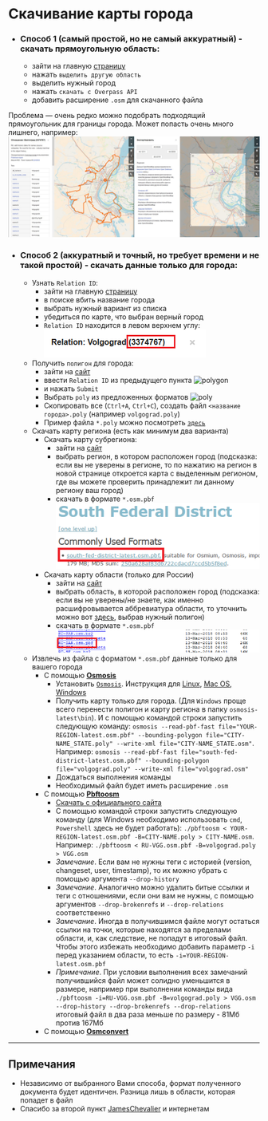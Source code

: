 # Скачивание карты города

- ### Способ 1 (самый простой, но не самый аккуратный) - скачать прямоугольную область:
  - зайти на главную [страницу](https://www.openstreetmap.org/export#map=9/59.9667/30.4184)
  - нажать `выделить другую область`
  - выделить нужный город
  - нажать `скачать с Overpass API`
  - добавить расширение `.osm` для скачанного файла

Проблема — очень редко можно подобрать подходящий прямоугольник для границы города. Может попасть очень много лишнего, например:
![bounds](resources/bounds.jpg "Ну очень много лишнего")

- ### Способ 2 (аккуратный и точный, но требует времени и не такой простой) - скачать данные только для города:
  - Узнать `Relation ID`:
    - зайти на главную [страницу](https://www.openstreetmap.org/export#map=9/59.9667/30.4184)
    - в поиске вбить название города
    - выбрать нужный вариант из списка
    - убедиться по карте, что выбран верный город
    - `Relation ID` находится в левом верхнем углу:
    ![relation](resources/relation_id.png "Relation ID")
  - Получить `полигон` для города:
    - зайти на [сайт](http://polygons.openstreetmap.fr/)
    - ввести `Relation ID` из предыдущего пункта
    ![polygon](https://raw.githubusercontent.com/JamesChevalier/cities/master/images/howto5.png)
    - и нажать `Submit`
    - Выбрать `poly` из предложенных форматов
    ![poly](https://raw.githubusercontent.com/JamesChevalier/cities/master/images/howto6.png)
    - Скопировать все (`Ctrl+A`, `Ctrl+C`), создать файл `<название города>.poly` (например `volgograd.poly`)
    - Пример файла `*.poly` можно посмотреть [`здесь`](../data/volgograd.poly)
  - Скачать карту региона (есть как минимум два варианта)
    - Скачать карту субрегиона:
      - зайти на [сайт](https://download.geofabrik.de/russia.html)
      - выбрать регион, в котором расположен город (подсказка: если вы не уверены в регионе, то по нажатию на регион в новой странице откроется карта с выделенным регионом, где вы можете проверить принадлежит ли данному региону ваш город)
      - скачать в формате `*.osm.pbf`
     ![osm](resources/osm.png)
    - Скачать карту области (только для России)
      - зайти на [сайт](http://be.gis-lab.info/data/osm_dump/dump/latest/)
      - выбрать область, в которой расположен город (подсказка: если вы не уверены/не знаете, как именно расшифровывается аббревиатура области, то уточнить можно вот [здесь](https://github.com/nextgis/osmdump_poly), выбрав нужный полигон)
      - скачать в формате `*.osm.pbf`
      ![osm](resources/osm.pbf.png)
  - Извлечь из файла с форматом `*.osm.pbf` данные только для вашего города
    - С помощью [**Osmosis**](https://wiki.openstreetmap.org/wiki/Osmosis)
      - Установить [`Osmosis`](https://wiki.openstreetmap.org/wiki/Osmosis). Инструкция для [Linux](https://wiki.openstreetmap.org/wiki/Osmosis/Installation#Linux), [Mac OS](https://wiki.openstreetmap.org/wiki/Osmosis/Installation#OS_X), [Windows](https://wiki.openstreetmap.org/wiki/Osmosis/Quick_Install_(Windows))
      - Получить карту только для города. (Для `Windows` проще всего перенести полигон и карту региона в папку `osmosis-latest\bin`). И с помощью командой строки запустить следующую команду:
      `osmosis --read-pbf-fast file="YOUR-REGION-latest.osm.pbf" --bounding-polygon file="CITY-NAME_STATE.poly" --write-xml file="CITY-NAME_STATE.osm"`.
      Например: `osmosis --read-pbf-fast file="south-fed-district-latest.osm.pbf" --bounding-polygon file="volgograd.poly" --write-xml file="volgograd.osm"`
      - Дождаться выполнения команды
      - Необходимый файл будет иметь расширение `.osm`
    - С помощью [**Pbftoosm**](https://wiki.openstreetmap.org/wiki/Pbftoosm)
      - [Скачать с официального сайта](https://wiki.openstreetmap.org/wiki/Pbftoosm#Download)
      - С помощью командой строки запустить следующую команду (для Windows необходимо использовать `cmd`, `Powershell` здесь не будет работать):
      `./pbftoosm < YOUR-REGION-latest.osm.pbf -B=CITY-NAME.poly > CITY-NAME.osm`.
      Например: `./pbftoosm < RU-VGG.osm.pbf -B=volgograd.poly > VGG.osm`
      - *Замечание*. Если вам не нужны теги с историей (version, changeset, user, timestamp), то их можно убрать с помощью аргумента `--drop-history`
      - *Замечание*. Аналогично можно удалить битые ссылки и теги с отношениями, если они вам не нужны, с помощью аргументов `--drop-brokenrefs` и `--drop-relations` соответственно
      - *Замечание*. Иногда в получившимся файле могут остаться ссылки на точки, которые находятся за пределами области, и, как следствие, не попадут в итоговый файл. Чтобы этого избежать необходимо добавить параметр `-i` перед указанием области, то есть `-i=YOUR-REGION-latest.osm.pbf`
      - *Примечание*. При условии выполнения всех замечаний получившийся файл может солидно уменьшится в размере, например при выполнении команды вида `./pbftoosm -i=RU-VGG.osm.pbf -B=volgograd.poly > VGG.osm --drop-history --drop-brokenrefs --drop-relations` итоговый файл в два раза меньше по размеру - 81Мб против 167Мб
    - С помощью [**Osmconvert**](https://wiki.openstreetmap.org/wiki/RU:Osmconvert)

___

## Примечания
- Независимо от выбранного Вами способа, формат полученного документа будет идентичен. Разница лишь в области, которая попадет в файл
- Спасибо за второй пункт [JamesChevalier](https://github.com/JamesChevalier/cities) и интернетам

